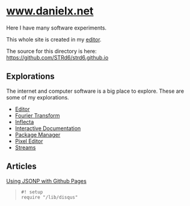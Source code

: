www.danielx.net
===============

Here I have many software experiments.

This whole site is created in my [editor](/editor/docs).

The source for this directory is here: https://github.com/STRd6/strd6.github.io

Explorations
------------

The internet and computer software is a big place to explore. These are some of
my explorations.

- [Editor](/editor)
- [Fourier Transform](/series)
- [Inflecta](/inflecta/docs)
- [Interactive Documentation](http://distri.github.io/interactive/docs)
- [Package Manager](http://distri.github.io/require/docs)
- [Pixel Editor](/pixel-editor)
- [Streams](/stream/docs)

Articles
--------

[Using JSONP with Github Pages](./gh-pages-jsonp)

>     #! setup
>     require "/lib/disqus"
